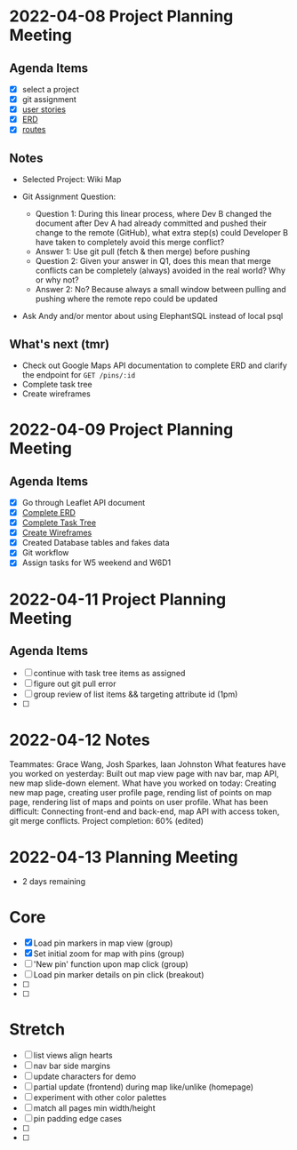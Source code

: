 # 2022-04-08 Project Planning Meeting
## Agenda Items
- [x] select a project
- [x] git assignment
- [x] [user stories](./user_stories.md)
- [x] [ERD](./wikimap_ERD.png)
- [x] [routes](./routes_and_mvp.md)

## Notes
* Selected Project: Wiki Map
* Git Assignment Question:
  * Question 1: During this linear process, where Dev B changed the document after Dev A had already committed and pushed their change to the remote (GitHub), what extra step(s) could Developer B have taken to completely avoid this merge conflict?
  * Answer 1: Use git pull (fetch & then merge) before pushing
  * Question 2: Given your answer in Q1, does this mean that merge conflicts can be completely (always) avoided in the real world? Why or why not?
  * Answer 2: No? Because always a small window between pulling and pushing where the remote repo could be updated

* Ask Andy and/or mentor about using ElephantSQL instead of local psql

## What's next (tmr)
* Check out Google Maps API documentation to complete ERD and clarify the endpoint for `GET /pins/:id`
* Complete task tree
* Create wireframes

# 2022-04-09 Project Planning Meeting
## Agenda Items
- [x] Go through Leaflet API document
- [x] [Complete ERD](./wikimap_ERD.png)
- [x] [Complete Task Tree](./wiki-map-task-tree.png)
- [x] [Create Wireframes](./wiki-map-wire-frame.png)
- [x] Created Database tables and fakes data
- [x] Git workflow
- [x] Assign tasks for W5 weekend and W6D1

# 2022-04-11 Project Planning Meeting
## Agenda Items
- [ ] continue with task tree items as assigned
- [ ] figure out git pull error
- [ ] group review of list items && targeting attribute id (1pm)
- [ ] 


# 2022-04-12 Notes
Teammates: Grace Wang, Josh Sparkes, Iaan Johnston
What features have you worked on yesterday: Built out map view page with nav bar, map API, new map slide-down element.
What have you worked on today: Creating new map page, creating user profile page, rending list of points on map page, rendering list of maps and points on user profile.
What has been difficult: Connecting front-end and back-end, map API with access token, git merge conflicts.
Project completion: 60% (edited)

# 2022-04-13 Planning Meeting
* 2 days remaining
# Core
- [X] Load pin markers in map view (group)
- [X] Set initial zoom for map with pins (group)
- [ ] 'New pin' function upon map click (group)
- [ ] Load pin marker details on pin click (breakout)
- [ ] 
- [ ] 

# Stretch
- [ ] list views align hearts
- [ ] nav bar side margins
- [ ] update characters for demo
- [ ] partial update (frontend) during map like/unlike (homepage)
- [ ] experiment with other color palettes
- [ ] match all pages min width/height
- [ ] pin padding edge cases
- [ ] 
- [ ] 





